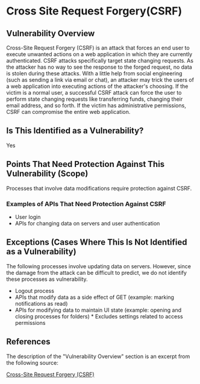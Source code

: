 Cross Site Request Forgery(CSRF)
====

## Vulnerability Overview
Cross-Site Request Forgery (CSRF) is an attack that forces an end user to execute unwanted actions on a web application in which they are currently authenticated. CSRF attacks specifically target state changing requests. As the attacker has no way to see the response to the forged request, no data is stolen during these attacks. With a little help from social engineering (such as sending a link via email or chat), an attacker may trick the users of a web application into executing actions of the attacker's choosing. If the victim is a normal user, a successful CSRF attack can force the user to perform state changing requests like transferring funds, changing their email address, and so forth. If the victim has administrative permissions, CSRF can compromise the entire web application.

## Is This Identified as a Vulnerability?
Yes

## Points That Need Protection Against This Vulnerability (Scope)
Processes that involve data modifications require protection against CSRF.

### Examples of APIs That Need Protection Against CSRF
* User login
* APIs for changing data on servers and user authentication

## Exceptions (Cases Where This Is Not Identified as a Vulnerability)
The following processes involve updating data on servers. However, since the damage from the attack can be difficult to predict, we do not identify these processes as vulnerability.

* Logout process
* APIs that modify data as a side effect of GET (example: marking notifications as read)
* APIs for modifying data to maintain UI state (example: opening and closing processes for folders) * Excludes settings related to access permissions

## References
The description of the "Vulnerability Overview" section is an excerpt from the following source:

[Cross-Site Request Forgery (CSRF)](https://www.owasp.org/index.php/Cross-Site_Request_Forgery_(CSRF))

